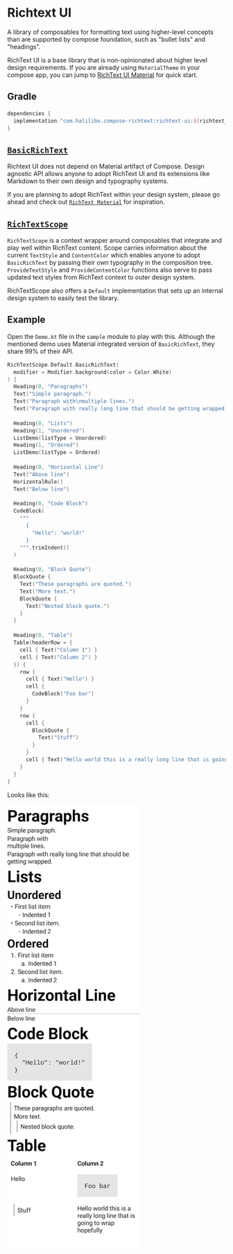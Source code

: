# Richtext UI

A library of composables for formatting text using higher-level concepts than are supported by
compose foundation, such as "bullet lists" and "headings".

RichText UI is a base library that is non-opinionated about higher level design requirements.
If you are already using `MaterialTheme` in your compose app, you can jump to [RichText UI Material](../richtext-ui-material/index.html)
for quick start.

## Gradle

```groovy
dependencies {
  implementation "com.halilibo.compose-richtext:richtext-ui:${richtext_version}"
}
```

## [`BasicRichText`](../api/richtext-ui/com.zachklipp.richtext.ui/-basic-rich-text.html)

Richtext UI does not depend on Material artifact of Compose. Design agnostic API allows anyone
to adopt RichText UI and its extensions like Markdown to their own design and typography systems.

If you are planning to adopt RichText within your design system, please go ahead and check out [`RichText Material`](../richtext-ui-material/index.html)
for inspiration.

## [`RichTextScope`](../api/richtext-ui/com.zachklipp.richtext.ui/-rich-text-scope/index.html)

`RichTextScope` is a context wrapper around composables that integrate and play well within RichText
content. Scope carries information about the current `TextStyle` and `ContentColor` which enables anyone
to adopt `BasicRichText` by passing their own typography in the composition tree. `ProvideTextStyle` and
`ProvideContentColor` functions also serve to pass updated text styles from RichText context to outer
design system.

RichTextScope also offers a `Default` implementation that sets up an internal design system to
easily test the library.

## Example

Open the `Demo.kt` file in the `sample` module to play with this. Although the mentioned demo
uses Material integrated version of `BasicRichText`, they share 99% of their API.

```kotlin
RichTextScope.Default.BasicRichText(
  modifier = Modifier.background(color = Color.White)
) {
  Heading(0, "Paragraphs")
  Text("Simple paragraph.")
  Text("Paragraph with\nmultiple lines.")
  Text("Paragraph with really long line that should be getting wrapped.")

  Heading(0, "Lists")
  Heading(1, "Unordered")
  ListDemo(listType = Unordered)
  Heading(1, "Ordered")
  ListDemo(listType = Ordered)

  Heading(0, "Horizontal Line")
  Text("Above line")
  HorizontalRule()
  Text("Below line")

  Heading(0, "Code Block")
  CodeBlock(
    """
      {
        "Hello": "world!"
      }
    """.trimIndent()
  )

  Heading(0, "Block Quote")
  BlockQuote {
    Text("These paragraphs are quoted.")
    Text("More text.")
    BlockQuote {
      Text("Nested block quote.")
    }
  }

  Heading(0, "Table")
  Table(headerRow = {
    cell { Text("Column 1") }
    cell { Text("Column 2") }
  }) {
    row {
      cell { Text("Hello") }
      cell {
        CodeBlock("Foo bar")
      }
    }
    row {
      cell {
        BlockQuote {
          Text("Stuff")
        }
      }
      cell { Text("Hello world this is a really long line that is going to wrap hopefully") }
    }
  }
}
```

Looks like this:

![demo rendering](img/richtext-demo.png)
